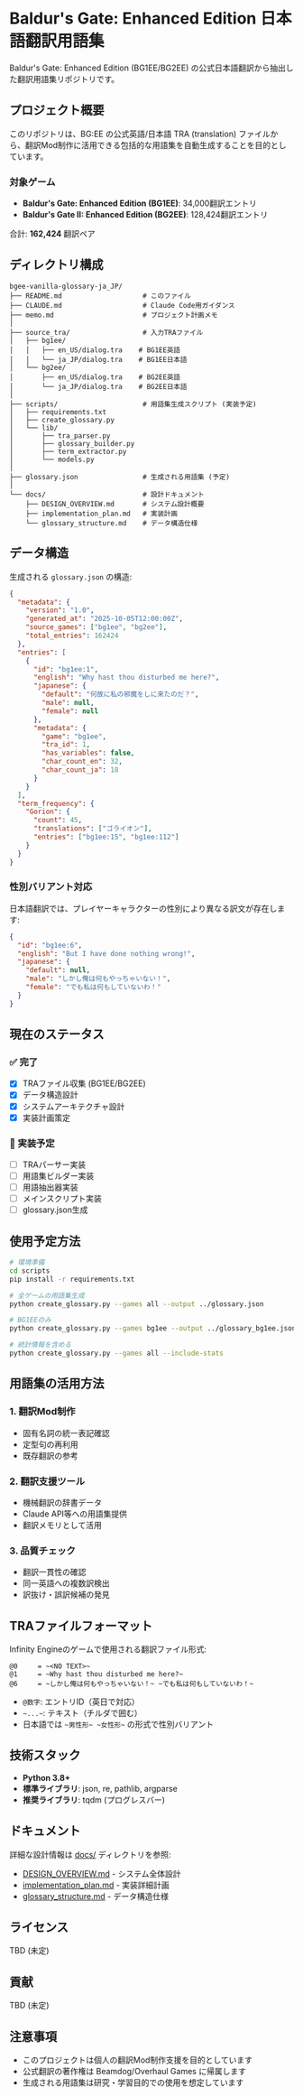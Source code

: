 # Baldur's Gate: Enhanced Edition 日本語翻訳用語集

Baldur's Gate: Enhanced Edition (BG1EE/BG2EE) の公式日本語翻訳から抽出した翻訳用語集リポジトリです。

## プロジェクト概要

このリポジトリは、BG:EE の公式英語/日本語 TRA (translation) ファイルから、翻訳Mod制作に活用できる包括的な用語集を自動生成することを目的としています。

### 対象ゲーム

- **Baldur's Gate: Enhanced Edition (BG1EE)**: 34,000翻訳エントリ
- **Baldur's Gate II: Enhanced Edition (BG2EE)**: 128,424翻訳エントリ

合計: **162,424** 翻訳ペア

## ディレクトリ構成

```
bgee-vanilla-glossary-ja_JP/
├── README.md                    # このファイル
├── CLAUDE.md                    # Claude Code用ガイダンス
├── memo.md                      # プロジェクト計画メモ
│
├── source_tra/                  # 入力TRAファイル
│   ├── bg1ee/
│   │   ├── en_US/dialog.tra    # BG1EE英語
│   │   └── ja_JP/dialog.tra    # BG1EE日本語
│   └── bg2ee/
│       ├── en_US/dialog.tra    # BG2EE英語
│       └── ja_JP/dialog.tra    # BG2EE日本語
│
├── scripts/                     # 用語集生成スクリプト (実装予定)
│   ├── requirements.txt
│   ├── create_glossary.py
│   └── lib/
│       ├── tra_parser.py
│       ├── glossary_builder.py
│       ├── term_extractor.py
│       └── models.py
│
├── glossary.json                # 生成される用語集 (予定)
│
└── docs/                        # 設計ドキュメント
    ├── DESIGN_OVERVIEW.md       # システム設計概要
    ├── implementation_plan.md   # 実装計画
    └── glossary_structure.md    # データ構造仕様
```

## データ構造

生成される `glossary.json` の構造:

```json
{
  "metadata": {
    "version": "1.0",
    "generated_at": "2025-10-05T12:00:00Z",
    "source_games": ["bg1ee", "bg2ee"],
    "total_entries": 162424
  },
  "entries": [
    {
      "id": "bg1ee:1",
      "english": "Why hast thou disturbed me here?",
      "japanese": {
        "default": "何故に私の邪魔をしに来たのだ？",
        "male": null,
        "female": null
      },
      "metadata": {
        "game": "bg1ee",
        "tra_id": 1,
        "has_variables": false,
        "char_count_en": 32,
        "char_count_ja": 18
      }
    }
  ],
  "term_frequency": {
    "Gorion": {
      "count": 45,
      "translations": ["ゴライオン"],
      "entries": ["bg1ee:15", "bg1ee:112"]
    }
  }
}
```

### 性別バリアント対応

日本語翻訳では、プレイヤーキャラクターの性別により異なる訳文が存在します:

```json
{
  "id": "bg1ee:6",
  "english": "But I have done nothing wrong!",
  "japanese": {
    "default": null,
    "male": "しかし俺は何もやっちゃいない！",
    "female": "でも私は何もしていないわ！"
  }
}
```

## 現在のステータス

### ✅ 完了
- [x] TRAファイル収集 (BG1EE/BG2EE)
- [x] データ構造設計
- [x] システムアーキテクチャ設計
- [x] 実装計画策定

### 🚧 実装予定
- [ ] TRAパーサー実装
- [ ] 用語集ビルダー実装
- [ ] 用語抽出器実装
- [ ] メインスクリプト実装
- [ ] glossary.json生成

## 使用予定方法

```bash
# 環境準備
cd scripts
pip install -r requirements.txt

# 全ゲームの用語集生成
python create_glossary.py --games all --output ../glossary.json

# BG1EEのみ
python create_glossary.py --games bg1ee --output ../glossary_bg1ee.json

# 統計情報を含める
python create_glossary.py --games all --include-stats
```

## 用語集の活用方法

### 1. 翻訳Mod制作
- 固有名詞の統一表記確認
- 定型句の再利用
- 既存翻訳の参考

### 2. 翻訳支援ツール
- 機械翻訳の辞書データ
- Claude API等への用語集提供
- 翻訳メモリとして活用

### 3. 品質チェック
- 翻訳一貫性の確認
- 同一英語への複数訳検出
- 訳抜け・誤訳候補の発見

## TRAファイルフォーマット

Infinity Engineのゲームで使用される翻訳ファイル形式:

```
@0     = ~<NO TEXT>~
@1     = ~Why hast thou disturbed me here?~
@6     = ~しかし俺は何もやっちゃいない！~ ~でも私は何もしていないわ！~
```

- `@数字`: エントリID（英日で対応）
- `~...~`: テキスト（チルダで囲む）
- 日本語では `~男性形~ ~女性形~` の形式で性別バリアント

## 技術スタック

- **Python 3.8+**
- **標準ライブラリ**: json, re, pathlib, argparse
- **推奨ライブラリ**: tqdm (プログレスバー)

## ドキュメント

詳細な設計情報は [docs/](docs/) ディレクトリを参照:

- [DESIGN_OVERVIEW.md](docs/DESIGN_OVERVIEW.md) - システム全体設計
- [implementation_plan.md](docs/implementation_plan.md) - 実装詳細計画
- [glossary_structure.md](docs/glossary_structure.md) - データ構造仕様

## ライセンス

TBD (未定)

## 貢献

TBD (未定)

## 注意事項

- このプロジェクトは個人の翻訳Mod制作支援を目的としています
- 公式翻訳の著作権は Beamdog/Overhaul Games に帰属します
- 生成される用語集は研究・学習目的での使用を想定しています
